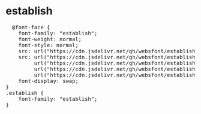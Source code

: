 # establish

<pre>
  @font-face {
    font-family: "establish";
    font-weight: normal;
    font-style: normal;
    src: url("https://cdn.jsdelivr.net/gh/websfont/establish/establish.eot");
    src: url("https://cdn.jsdelivr.net/gh/websfont/establish/establish.eot?#iefix") format("embedded-opentype"),
         url("https://cdn.jsdelivr.net/gh/websfont/establish/establish.woff2") format("woff2"),
         url("https://cdn.jsdelivr.net/gh/websfont/establish/establish.woff") format("woff"),
         url("https://cdn.jsdelivr.net/gh/websfont/establish/establish.ttf") format("truetype");
    font-display: swap;
}
.establish {
    font-family: "establish";
}
</pre>
